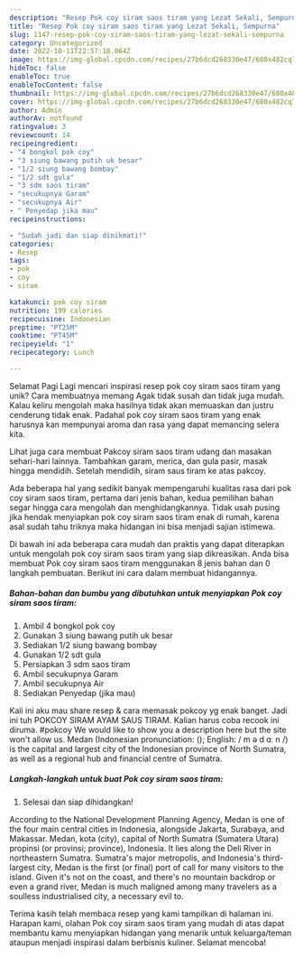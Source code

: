 ```yaml
---
description: "Resep Pok coy siram saos tiram yang Lezat Sekali, Sempurna"
title: "Resep Pok coy siram saos tiram yang Lezat Sekali, Sempurna"
slug: 1147-resep-pok-coy-siram-saos-tiram-yang-lezat-sekali-sempurna
category: Uncategorized
date: 2022-10-11T22:57:18.064Z
image: https://img-global.cpcdn.com/recipes/27b6dcd268330e47/680x482cq70/pok-coy-siram-saos-tiram-foto-resep-utama.jpg
hideToc: false
enableToc: true
enableTocContent: false
thumbnail: https://img-global.cpcdn.com/recipes/27b6dcd268330e47/680x482cq70/pok-coy-siram-saos-tiram-foto-resep-utama.jpg
cover: https://img-global.cpcdn.com/recipes/27b6dcd268330e47/680x482cq70/pok-coy-siram-saos-tiram-foto-resep-utama.jpg
author: Admin
authorAv: notfound
ratingvalue: 3
reviewcount: 14
recipeingredient:
- "4 bongkol pok coy"
- "3 siung bawang putih uk besar"
- "1/2 siung bawang bombay"
- "1/2 sdt gula"
- "3 sdm saos tiram"
- "secukupnya Garam"
- "secukupnya Air"
- " Penyedap jika mau"
recipeinstructions:

- "Sudah jadi dan siap dinikmati!"
categories:
- Resep
tags:
- pok
- coy
- siram

katakunci: pok coy siram 
nutrition: 199 calories
recipecuisine: Indonesian
preptime: "PT25M"
cooktime: "PT45M"
recipeyield: "1"
recipecategory: Lunch

---
```



Selamat Pagi Lagi mencari inspirasi resep pok coy siram saos tiram yang unik? Cara membuatnya memang Agak tidak susah dan tidak juga mudah. Kalau keliru mengolah maka hasilnya tidak akan memuaskan dan justru cenderung tidak enak. Padahal pok coy siram saos tiram yang enak harusnya kan mempunyai aroma dan rasa yang dapat memancing selera kita.


Lihat juga cara membuat Pakcoy siram saos tiram udang dan masakan sehari-hari lainnya. Tambahkan garam, merica, dan gula pasir, masak hingga mendidih. Setelah mendidih, siram saus tiram ke atas pakcoy.

Ada beberapa hal yang sedikit banyak mempengaruhi kualitas rasa dari pok coy siram saos tiram, pertama dari jenis bahan, kedua pemilihan bahan segar hingga cara mengolah dan menghidangkannya. Tidak usah pusing jika hendak menyiapkan pok coy siram saos tiram enak di rumah, karena asal sudah tahu triknya maka hidangan ini bisa menjadi sajian istimewa.


Di bawah ini ada beberapa cara mudah dan praktis yang dapat diterapkan untuk mengolah pok coy siram saos tiram yang siap dikreasikan. Anda bisa membuat Pok coy siram saos tiram menggunakan 8 jenis bahan dan 0 langkah pembuatan. Berikut ini cara dalam membuat hidangannya.

<!--inarticleads1-->

##### Bahan-bahan dan bumbu yang dibutuhkan untuk menyiapkan Pok coy siram saos tiram:

1. Ambil 4 bongkol pok coy
1. Gunakan 3 siung bawang putih uk besar
1. Sediakan 1/2 siung bawang bombay
1. Gunakan 1/2 sdt gula
1. Persiapkan 3 sdm saos tiram
1. Ambil secukupnya Garam
1. Ambil secukupnya Air
1. Sediakan  Penyedap (jika mau)


Kali ini aku mau share resep &amp; cara memasak pokcoy yg enak banget. Jadi ini tuh POKCOY SIRAM AYAM SAUS TIRAM. Kalian harus coba recook ini diruma. #pokcoy We would like to show you a description here but the site won&#39;t allow us. Medan (Indonesian pronunciation: (); English: / m ə d ɑː n /) is the capital and largest city of the Indonesian province of North Sumatra, as well as a regional hub and financial centre of Sumatra. 

<!--inarticleads2-->

##### Langkah-langkah untuk buat Pok coy siram saos tiram:


1. Selesai dan siap dihidangkan!

According to the National Development Planning Agency, Medan is one of the four main central cities in Indonesia, alongside Jakarta, Surabaya, and Makassar. Medan, kota (city), capital of North Sumatra (Sumatera Utara) propinsi (or provinsi; province), Indonesia. It lies along the Deli River in northeastern Sumatra. Sumatra&#39;s major metropolis, and Indonesia&#39;s third-largest city, Medan is the first (or final) port of call for many visitors to the island. Given it&#39;s not on the coast, and there&#39;s no mountain backdrop or even a grand river, Medan is much maligned among many travelers as a soulless industrialised city, a necessary evil to. 

Terima kasih telah membaca resep yang kami tampilkan di halaman ini. Harapan kami, olahan Pok coy siram saos tiram yang mudah di atas dapat membantu kamu menyiapkan hidangan yang menarik untuk keluarga/teman ataupun menjadi inspirasi dalam berbisnis kuliner. Selamat mencoba!
